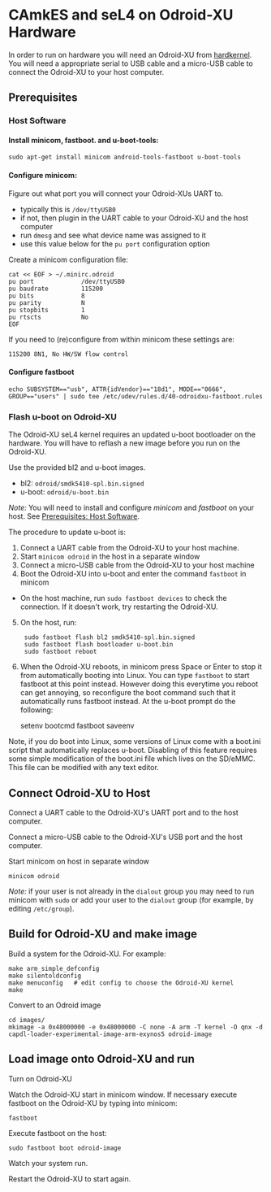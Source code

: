 <!-- 
 Copyright 2014, NICTA

 This software may be distributed and modified according to the terms of
 the BSD 2-Clause license. Note that NO WARRANTY is provided.
 See "LICENSE_BSD2.txt" for details.

 @TAG(NICTA_BSD) 
-->

# CAmkES and seL4 on Odroid-XU Hardware

In order to run on hardware you will need an Odroid-XU from [hardkernel](http://www.hardkernel.com/).  You will need a appropriate serial to USB cable and a micro-USB cable to connect the Odroid-XU to your host computer.  

## Prerequisites

<a name="hostsoftware"></a>
### Host Software

#### Install minicom, fastboot. and u-boot-tools:

	sudo apt-get install minicom android-tools-fastboot u-boot-tools

#### Configure minicom:

Figure out what port you will connect your Odroid-XUs UART to.

  * typically this is `/dev/ttyUSB0`
  * if not, then plugin in the UART cable to your Odroid-XU and the host computer
  * run `dmesg` and see what device name was assigned to it
  * use this value below for the `pu port` configuration option

Create a minicom configuration file:

	cat << EOF > ~/.minirc.odroid
	pu port             /dev/ttyUSB0
	pu baudrate         115200
	pu bits             8
	pu parity           N
	pu stopbits         1
	pu rtscts           No
	EOF

If you need to (re)configure from within minicom these settings are:

	115200 8N1, No HW/SW flow control

#### Configure fastboot

	echo SUBSYSTEM=="usb", ATTR{idVendor}=="18d1", MODE=="0666", GROUP=="users" | sudo tee /etc/udev/rules.d/40-odroidxu-fastboot.rules


### Flash u-boot on Odroid-XU

The Odroid-XU seL4 kernel requires an updated u-boot bootloader on the hardware.  You will have to reflash a new image before you run on the Odroid-XU.

Use the provided bl2 and u-boot images.

 * bl2: `odroid/smdk5410-spl.bin.signed`
 * u-boot: `odroid/u-boot.bin`

*Note:* You will need to install and configure *minicom* and *fastboot* on your host.  See [Prerequisites: Host Software](#hostsoftware).

The procedure to update u-boot is:

1. Connect a UART cable from the Odroid-XU to your host machine.  
2. Start `minicom odroid` in the host in a separate window
3. Connect a micro-USB cable from the Odroid-XU to your host machine
4. Boot the Odroid-XU into u-boot and enter the command `fastboot` in minicom
  * On the host machine, run `sudo fastboot devices` to check the
    connection. If it doesn't work, try restarting the Odroid-XU.
5. On the host, run:

		sudo fastboot flash bl2 smdk5410-spl.bin.signed
 		sudo fastboot flash bootloader u-boot.bin
	 	sudo fastboot reboot

6. When the Odroid-XU reboots, in minicom press Space or Enter to stop it from automatically booting into Linux.  You can type `fastboot` to start fastboot at this point instead.  However doing this everytime you reboot can get annoying, so reconfigure the boot command such that it automatically runs fastboot instead.  At the u-boot prompt do the following:

	setenv bootcmd fastboot
	saveenv

Note, if you do boot into Linux, some versions of Linux come with a boot.ini script that automatically replaces u-boot. Disabling of this feature requires some simple
modification of the boot.ini file which lives on the SD/eMMC. This file
can be modified with any text editor.


## Connect Odroid-XU to Host

Connect a UART cable to the Odroid-XU's UART port and to the host computer.

Connect a micro-USB cable to the Odroid-XU's USB port and the host computer.

Start minicom on host in separate window

	minicom odroid

*Note:* if your user is not already in the `dialout` group you may need to run minicom with `sudo` or add your user to the `dialout` group (for example, by editing `/etc/group`).


## Build for Odroid-XU and make image

Build a system for the Odroid-XU. For example:

	make arm_simple_defconfig
	make silentoldconfig
	make menuconfig   # edit config to choose the Odroid-XU kernel
	make

Convert to an Odroid image

	cd images/
	mkimage -a 0x48000000 -e 0x48000000 -C none -A arm -T kernel -O qnx -d capdl-loader-experimental-image-arm-exynos5 odroid-image


## Load image onto Odroid-XU and run

Turn on Odroid-XU

Watch the Odroid-XU start in minicom window.  If necessary execute fastboot on the Odroid-XU by typing into minicom:

	fastboot

Execute fastboot on the host:

	sudo fastboot boot odroid-image

Watch your system run.

Restart the Odroid-XU to start again.


